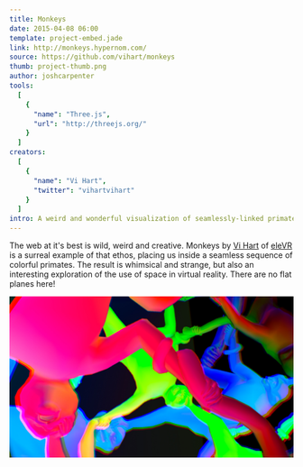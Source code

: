 ```yaml
---
title: Monkeys
date: 2015-04-08 06:00
template: project-embed.jade
link: http://monkeys.hypernom.com/
source: https://github.com/vihart/monkeys
thumb: project-thumb.png
author: joshcarpenter
tools:
  [
    {
      "name": "Three.js",
      "url": "http://threejs.org/"
    }
  ]
creators:
  [
    {
      "name": "Vi Hart",
      "twitter": "vihartvihart"
    }
  ]
intro: A weird and wonderful visualization of seamlessly-linked primates.
---
```


<p class="intro h2">The web at it's best is wild, weird and creative. Monkeys by <a href="https://twitter.com/vihartvihart" target="_blank">Vi Hart</a> of <a href="http://elevr.com/" target="_blank">eleVR</a> is a surreal example of that ethos, placing us inside a seamless sequence of colorful primates. The result is whimsical and strange, but also an interesting exploration of the use of space in virtual reality. There are no flat planes here!</p> 

![Screen capture of Monkeys](project-splash.jpg)
